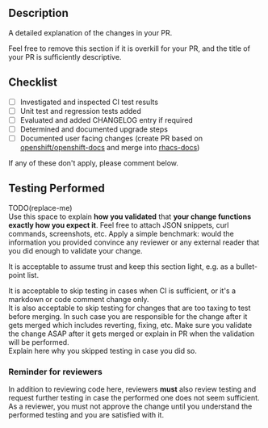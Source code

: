 ## Description

A detailed explanation of the changes in your PR.

Feel free to remove this section if it is overkill for your PR, and the title of your PR is sufficiently descriptive.

## Checklist
- [ ] Investigated and inspected CI test results
- [ ] Unit test and regression tests added
- [ ] Evaluated and added CHANGELOG entry if required
- [ ] Determined and documented upgrade steps
- [ ] Documented user facing changes (create PR based on [openshift/openshift-docs](https://github.com/openshift/openshift-docs) and merge into [rhacs-docs](https://github.com/openshift/openshift-docs/tree/rhacs-docs))

If any of these don't apply, please comment below.

## Testing Performed

TODO(replace-me)  
Use this space to explain **how you validated** that **your change functions exactly how you expect it**.
Feel free to attach JSON snippets, curl commands, screenshots, etc. Apply a simple benchmark: would the information you
provided convince any reviewer or any external reader that you did enough to validate your change.

It is acceptable to assume trust and keep this section light, e.g. as a bullet-point list.

It is acceptable to skip testing in cases when CI is sufficient, or it's a markdown or code comment change only.  
It is also acceptable to skip testing for changes that are too taxing to test before merging. In such case you are
responsible for the change after it gets merged which includes reverting, fixing, etc. Make sure you validate the change
ASAP after it gets merged or explain in PR when the validation will be performed.  
Explain here why you skipped testing in case you did so.

### Reminder for reviewers

In addition to reviewing code here, reviewers **must** also review testing and request further testing in case the
performed one does not seem sufficient. As a reviewer, you must not approve the change until you understand the
performed testing and you are satisfied with it.
